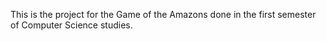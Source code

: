 This is the project for the Game of the Amazons done in the first semester of Computer Science studies.

